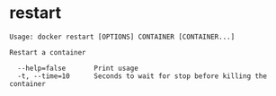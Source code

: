<!--[metadata]>
+++
title = "restart"
description = "The restart command description and usage"
keywords = ["restart, container, Docker"]
[menu.main]
parent = "smn_cli"
weight=1
+++
<![end-metadata]-->

# restart

    Usage: docker restart [OPTIONS] CONTAINER [CONTAINER...]

    Restart a container

      --help=false       Print usage
      -t, --time=10      Seconds to wait for stop before killing the container

